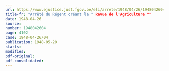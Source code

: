 ```yaml
---
url: https://www.ejustice.just.fgov.be/eli/arrete/1948/04/26/1948042604/justel
title-fr: "Arrêté du Régent créant la " Revue de l'Agriculture ""
date: 1948-04-26
source:
number: 1948042604
page: 4102
case: 1948-04-26/04
publication: 1948-05-20
starts:
modifies:
pdf-original:
pdf-consolidated:
---
```


